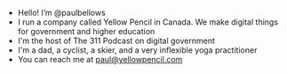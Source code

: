 - Hello! I’m @paulbellows
- I run a company called Yellow Pencil in Canada. We make digital things for government and higher education
- I'm the host of The 311 Podcast on digital government
- I'm a dad, a cyclist, a skier, and a very inflexible yoga practitioner
- You can reach me at paul@yellowpencil.com
